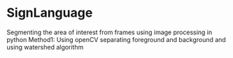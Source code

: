 # SignLanguage
Segmenting the area of interest from frames using image processing in python
Method1: 
  Using openCV 
  separating foreground and background and using watershed algorithm

